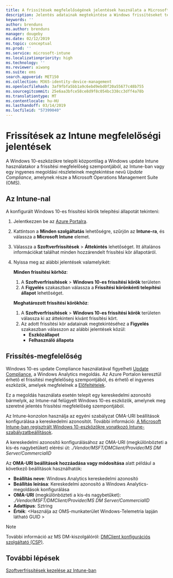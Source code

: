 ```yaml
---
title: A frissítések megfelelőségének jelentések használata a Microsoft Intune Windows-frissítések |} A Microsoft Docs
description: Jelentés adatainak megtekintése a Windows frissítéseket telepít az Intune-nal a OMS frissítési megfelelőségét.
keywords: ''
author: brenduns
ms.author: brenduns
manager: dougeby
ms.date: 02/12/2019
ms.topic: conceptual
ms.prod: ''
ms.service: microsoft-intune
ms.localizationpriority: high
ms.technology: ''
ms.reviewer: aiwang
ms.suite: ems
search.appverid: MET150
ms.collection: M365-identity-device-management
ms.openlocfilehash: 3af9fbfa5bb1a9c6ebd9ebd0f20a55677c48b755
ms.sourcegitcommit: 25e6aa3bfce58ce8d9f8c054bc338cc3dff4a78b
ms.translationtype: MT
ms.contentlocale: hu-HU
ms.lasthandoff: 03/14/2019
ms.locfileid: "57399040"
---
```

# <a name="intune-compliance-reports-for-updates"></a>Frissítések az Intune megfelelőségi jelentések
A Windows 10-eszközökre telepíti központilag a Windows update Intune használatakor a frissítési megfelelőség szempontjából, az Intune-ban vagy egy ingyenes megoldási részleteinek megtekintése nevű *Update Compliance*, amelynek része a Microsoft Operations Management Suite (OMS).

## <a name="use-intune"></a>Az Intune-nal
A konfigurált Windows 10-es frissítési körök telepítési állapotát tekinteni: 
1. Jelentkezzen be az [Azure Portalra](https://portal.azure.com/).
2. Kattintson a **Minden szolgáltatás** lehetőségre, szűrjön az **Intune-ra**, és válassza a **Microsoft Intune** elemet.
3. Válassza a **Szoftverfrissítések** > **Áttekintés** lehetőséget. Itt általános információkat találhat minden hozzárendelt frissítési kör állapotáról.
4. Nyissa meg az alábbi jelentések valamelyikét:  

   **Minden frissítési körhöz**:
   1. A **Szoftverfrissítések** > **Windows 10-es frissítési körök** területen
   2. A **Figyelés** szakaszban válassza a **Frissítési körönkénti telepítési állapot** lehetőséget.  

   **Meghatározott frissítési körökhöz**:  

   1. A **Szoftverfrissítések** > **Windows 10-es frissítési körök** területen válassza ki az áttekinteni kívánt frissítési kört.  
   2. Az adott frissítési kör adatainak megtekintéséhez a **Figyelés** szakaszban válasszon az alábbi jelentések közül:  
      - **Eszközállapot**  
      - **Felhasználó állapota**  

## <a name="use-update-compliance"></a>Frissítés-megfelelőség
Windows 10-es update Compliance használatával figyelheti [Update Compliance](https://technet.microsoft.com/itpro/windows/manage/update-compliance-monitor), a Windows Analytics megoldás. Az Azure Portalon keresztül érhető el frissítési megfelelőség szempontjából, és érhető el ingyenes eszközök, amelyek megfelelnek a [Előfeltételek](https://docs.microsoft.com/windows/deployment/update/update-compliance-get-started#update-compliance-prerequisites).  

Ez a megoldás használata esetén telepít egy kereskedelmi azonosító bármelyik, az Intune-nal felügyelt Windows 10-es eszközök, amelynek meg szeretné jelentés frissítési megfelelőség szempontjából.  

Az Intune-konzolon használja az egyéni szabályzat OMA-URI beállítások konfigurálása a kereskedelmi azonosítót. További információ: [A Microsoft Intune-ban regisztrált Windows 10-eszközökre vonatkozó Intune-szabályzatbeállítások](https://docs.microsoft.com/intune-classic/deploy-use/windows-10-policy-settings-in-microsoft-intune).  

A kereskedelmi azonosító konfigurálásához az OMA-URI (megkülönbözteti a kis-és nagybetűket) elérési út: *./Vendor/MSFT/DMClient/Provider/MS DM Server/CommercialID*  

Az **OMA-URI beállítások hozzáadása vagy módosítása** alatt például a következő beállítások használhatók:
- **Beállítás neve**: Windows Analytics kereskedelmi azonosító
- **Beállítás leírása**: Kereskedelmi azonosító a Windows Analytics-megoldások konfigurálása
- **OMA-URI** (megkülönbözteti a kis-és nagybetűket): *./Vendor/MSFT/DMClient/Provider/MS DM Server/CommercialID*
- **Adattípus**: Sztring
- **Érték**: \<Használja az OMS-munkaterület Windows-Telemetria lapján látható GUID >
 
> [!NOTE]  
> További információ az MS DM-kiszolgálóról: [DMClient konfigurációs szolgáltató (CSP)]( https://docs.microsoft.com/windows/client-management/mdm/dmclient-csp).

## <a name="next-steps"></a>További lépések
[Szoftverfrissítések kezelése az Intune-ban](windows-update-for-business-configure.md)

